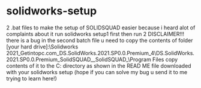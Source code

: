 # solidworks-setup
2 .bat files to make the setup of SOLIDSQUAD easier because i heard alot of complaints about it run solidworks setup1 first then run 2 
DISCLAIMER!!!
there is a bug in the second batch file u need to copy the contents of folder [your hard drive]:\Solidworks 2021\_Getintopc.com_DS.SolidWorks.2021.SP0.0.Premium_4\DS.SolidWorks.2021.SP0.0.Premium\_SolidSQUAD_\_SolidSQUAD_\Program Files
copy contents of it to the C: directory 
as shown in the READ ME file downloaded with your solidworks setup
(hope if you can solve my bug u send it to me trying to learn here!)
